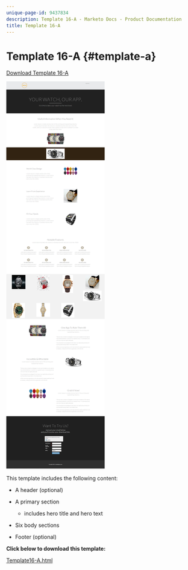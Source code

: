 ```yaml
---
unique-page-id: 9437834
description: Template 16-A - Marketo Docs - Product Documentation
title: Template 16-A
---
```


# Template 16-A {#template-a}

[Download Template 16-A](https://docs.marketo.com/download/attachments/9437834/template-16a.html?version=1&modificationdate=1438980648000&api=v2)

![](assets/image2015-8-14-10-3a19-3a21.png)

This template includes the following content:

* A header (optional)
* A primary section

    * includes hero title and hero text

* Six body sections
* Footer (optional)

**Click below to download this template:**

[Template16-A.html](https://docs.marketo.com/download/attachments/9437834/template-16a.html?version=1&modificationdate=1438980648000&api=v2)
